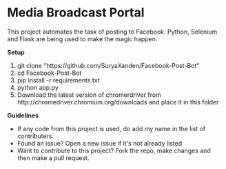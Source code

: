 # Media Broadcast Portal

This project automates the task of posting to Facebook.
Python, Selenium and Flask are being used to make the magic happen.

<strong>Setup</strong>
<ol>
    <li>git clone "https://github.com/SuryaXanden/Facebook-Post-Bot"</li>
    <li>cd Facebook-Post-Bot</li>
    <li>pip install -r requirements.txt</li>
    <li>python app.py</li>
    <li>Download the latest version of chromerdriver from http://chromedriver.chromium.org/downloads and place it in this folder</li>
</ol>
<strong>Guidelines</strong>
<ul>
    <li>If any code from this project is used, do add my name in the list of contributers.</li>
    <li>Found an issue? Open a new issue if it's not already listed</li>
    <li>Want to contribute to this project? Fork the repo, make changes and then make a pull request.</li>
</ul>
